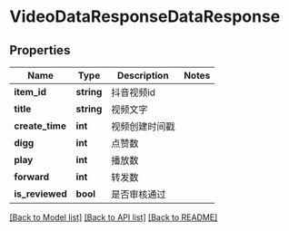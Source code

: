 # VideoDataResponseDataResponse

## Properties
Name | Type | Description | Notes
------------ | ------------- | ------------- | -------------
**item_id** | **string** | 抖音视频id | 
**title** | **string** | 视频文字 | 
**create_time** | **int** | 视频创建时间戳 | 
**digg** | **int** | 点赞数 | 
**play** | **int** | 播放数 | 
**forward** | **int** | 转发数 | 
**is_reviewed** | **bool** | 是否审核通过 | 

[[Back to Model list]](../../README.md#documentation-for-models) [[Back to API list]](../../README.md#documentation-for-api-endpoints) [[Back to README]](../../README.md)

